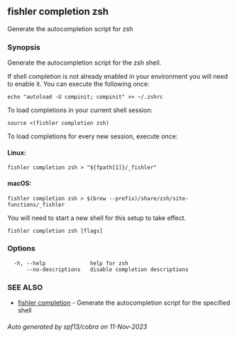 ## fishler completion zsh

Generate the autocompletion script for zsh

### Synopsis

Generate the autocompletion script for the zsh shell.

If shell completion is not already enabled in your environment you will need
to enable it.  You can execute the following once:

	echo "autoload -U compinit; compinit" >> ~/.zshrc

To load completions in your current shell session:

	source <(fishler completion zsh)

To load completions for every new session, execute once:

#### Linux:

	fishler completion zsh > "${fpath[1]}/_fishler"

#### macOS:

	fishler completion zsh > $(brew --prefix)/share/zsh/site-functions/_fishler

You will need to start a new shell for this setup to take effect.


```
fishler completion zsh [flags]
```

### Options

```
  -h, --help              help for zsh
      --no-descriptions   disable completion descriptions
```

### SEE ALSO

* [fishler completion](fishler_completion.md)	 - Generate the autocompletion script for the specified shell

###### Auto generated by spf13/cobra on 11-Nov-2023
